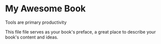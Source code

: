 # My Awesome Book

Tools are primary productivity


This file file serves as your book's preface, a great place to describe your book's content and ideas.
